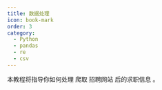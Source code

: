 ```yaml
---
title: 数据处理
icon: book-mark
order: 3
category:
  - Python
  - pandas
  - re
  - csv
---
```


本教程将指导你如何处理 爬取 招聘网站 后的求职信息 。

<!-- more -->